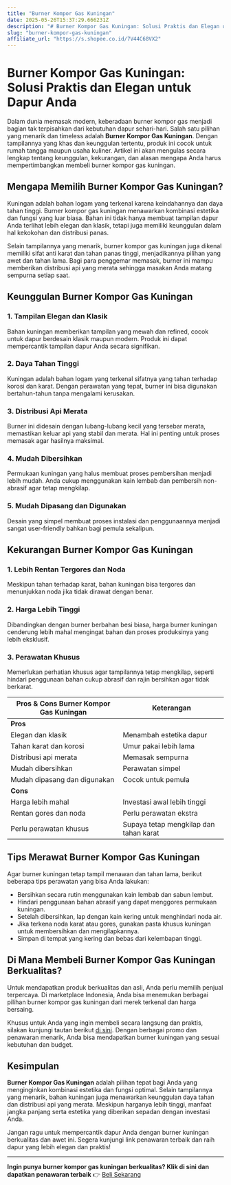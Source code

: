 ```yaml
---
title: "Burner Kompor Gas Kuningan"
date: 2025-05-26T15:37:29.666231Z
description: "# Burner Kompor Gas Kuningan: Solusi Praktis dan Elegan untuk Dapur Anda..."
slug: "burner-kompor-gas-kuningan"
affiliate_url: "https://s.shopee.co.id/7V44C68VX2"
---
```

# Burner Kompor Gas Kuningan: Solusi Praktis dan Elegan untuk Dapur Anda

Dalam dunia memasak modern, keberadaan burner kompor gas menjadi bagian tak terpisahkan dari kebutuhan dapur sehari-hari. Salah satu pilihan yang menarik dan timeless adalah **Burner Kompor Gas Kuningan**. Dengan tampilannya yang khas dan keunggulan tertentu, produk ini cocok untuk rumah tangga maupun usaha kuliner. Artikel ini akan mengulas secara lengkap tentang keunggulan, kekurangan, dan alasan mengapa Anda harus mempertimbangkan membeli burner kompor gas kuningan.

## Mengapa Memilih Burner Kompor Gas Kuningan?

Kuningan adalah bahan logam yang terkenal karena keindahannya dan daya tahan tinggi. Burner kompor gas kuningan menawarkan kombinasi estetika dan fungsi yang luar biasa. Bahan ini tidak hanya membuat tampilan dapur Anda terlihat lebih elegan dan klasik, tetapi juga memiliki keunggulan dalam hal kekokohan dan distribusi panas.

Selain tampilannya yang menarik, burner kompor gas kuningan juga dikenal memiliki sifat anti karat dan tahan panas tinggi, menjadikannya pilihan yang awet dan tahan lama. Bagi para penggemar memasak, burner ini mampu memberikan distribusi api yang merata sehingga masakan Anda matang sempurna setiap saat.

## Keunggulan Burner Kompor Gas Kuningan

### 1. Tampilan Elegan dan Klasik

Bahan kuningan memberikan tampilan yang mewah dan refined, cocok untuk dapur berdesain klasik maupun modern. Produk ini dapat mempercantik tampilan dapur Anda secara signifikan.

### 2. Daya Tahan Tinggi

Kuningan adalah bahan logam yang terkenal sifatnya yang tahan terhadap korosi dan karat. Dengan perawatan yang tepat, burner ini bisa digunakan bertahun-tahun tanpa mengalami kerusakan.

### 3. Distribusi Api Merata

Burner ini didesain dengan lubang-lubang kecil yang tersebar merata, memastikan keluar api yang stabil dan merata. Hal ini penting untuk proses memasak agar hasilnya maksimal.

### 4. Mudah Dibersihkan

Permukaan kuningan yang halus membuat proses pembersihan menjadi lebih mudah. Anda cukup menggunakan kain lembab dan pembersih non-abrasif agar tetap mengkilap.

### 5. Mudah Dipasang dan Digunakan

Desain yang simpel membuat proses instalasi dan penggunaannya menjadi sangat user-friendly bahkan bagi pemula sekalipun.

## Kekurangan Burner Kompor Gas Kuningan

### 1. Lebih Rentan Tergores dan Noda

Meskipun tahan terhadap karat, bahan kuningan bisa tergores dan menunjukkan noda jika tidak dirawat dengan benar.

### 2. Harga Lebih Tinggi

Dibandingkan dengan burner berbahan besi biasa, harga burner kuningan cenderung lebih mahal mengingat bahan dan proses produksinya yang lebih eksklusif.

### 3. Perawatan Khusus

Memerlukan perhatian khusus agar tampilannya tetap mengkilap, seperti hindari penggunaan bahan cukup abrasif dan rajin bersihkan agar tidak berkarat.

| **Pros & Cons Burner Kompor Gas Kuningan** | **Keterangan** |
|-------------------------|--------------------------|
| **Pros**              |                            |
| Elegan dan klasik     | Menambah estetika dapur   |
| Tahan karat dan korosi | Umur pakai lebih lama  |
| Distribusi api merata | Memasak sempurna        |
| Mudah dibersihkan    | Perawatan simpel       |
| Mudah dipasang dan digunakan | Cocok untuk pemula  |
| **Cons**              |                            |
| Harga lebih mahal     | Investasi awal lebih tinggi |
| Rentan gores dan noda | Perlu perawatan ekstra |
| Perlu perawatan khusus | Supaya tetap mengkilap dan tahan karat |

## Tips Merawat Burner Kompor Gas Kuningan

Agar burner kuningan tetap tampil menawan dan tahan lama, berikut beberapa tips perawatan yang bisa Anda lakukan:

- Bersihkan secara rutin menggunakan kain lembab dan sabun lembut.
- Hindari penggunaan bahan abrasif yang dapat menggores permukaan kuningan.
- Setelah dibersihkan, lap dengan kain kering untuk menghindari noda air.
- Jika terkena noda karat atau gores, gunakan pasta khusus kuningan untuk membersihkan dan mengilapkannya.
- Simpan di tempat yang kering dan bebas dari kelembapan tinggi.

## Di Mana Membeli Burner Kompor Gas Kuningan Berkualitas?

Untuk mendapatkan produk berkualitas dan asli, Anda perlu memilih penjual terpercaya. Di marketplace Indonesia, Anda bisa menemukan berbagai pilihan burner kompor gas kuningan dari merek terkenal dan harga bersaing.

Khusus untuk Anda yang ingin membeli secara langsung dan praktis, silakan kunjungi tautan berikut [di sini](https://s.shopee.co.id/7V44C68VX2). Dengan berbagai promo dan penawaran menarik, Anda bisa mendapatkan burner kuningan yang sesuai kebutuhan dan budget.

## Kesimpulan

**Burner Kompor Gas Kuningan** adalah pilihan tepat bagi Anda yang menginginkan kombinasi estetika dan fungsi optimal. Selain tampilannya yang menarik, bahan kuningan juga menawarkan keunggulan daya tahan dan distribusi api yang merata. Meskipun harganya lebih tinggi, manfaat jangka panjang serta estetika yang diberikan sepadan dengan investasi Anda.

Jangan ragu untuk mempercantik dapur Anda dengan burner kuningan berkualitas dan awet ini. Segera kunjungi link penawaran terbaik dan raih dapur yang lebih elegan dan praktis!

---

**Ingin punya burner kompor gas kuningan berkualitas? Klik di sini dan dapatkan penawaran terbaik** 👉 [Beli Sekarang](https://s.shopee.co.id/7V44C68VX2)